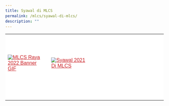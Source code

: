 ```yaml
---
title: Syawal di MLCS
permalink: /mlcs/syawal-di-mlcs/
description: ""
---
```

<table style="box-sizing: border-box; color: rgb(0, 0, 0); font-family: Hind, Arial, Helvetica, sans-serif; font-size: 16px; font-style: normal; font-variant-ligatures: normal; font-variant-caps: normal; font-weight: 400; letter-spacing: normal; orphans: 2; text-align: start; text-transform: none; white-space: normal; widows: 2; word-spacing: 0px; -webkit-text-stroke-width: 0px; background-color: rgb(255, 255, 255); text-decoration-thickness: initial; text-decoration-style: initial; text-decoration-color: initial;"><tbody style="box-sizing: border-box;"><tr style="box-sizing: border-box; height: 184.87px;"><td style="box-sizing: border-box; width: 218.082px;"><a href="/mlcs/syawal-di-mlcs/2022" style="box-sizing: border-box; background-color: transparent; color: rgb(202, 33, 38);"><img src="![](/images/mlcs-raya-2022-banner-gif.png)" alt="MLCS Raya 2022 Banner GIF" title="MLCS Raya 2022 Banner GIF" data-displaymode="Original" style="box-sizing: border-box; border-style: none; margin: 10px 0px; max-width: 100%;"></a><br style="box-sizing: border-box;"></td><td style="box-sizing: border-box; width: 218.082px;"><a href="https://academyofsingaporeteachers.moe.edu.sg/mlcs/syawal-di-mlcs/2021" style="box-sizing: border-box; background-color: transparent; color: rgb(202, 33, 38);"><img src="https://academyofsingaporeteachers-moe-edu-sg-admin.cwp.sg/images/librariesprovider6/default-album/syawal-2021-di-mlcs.png?sfvrsn=531691dc_0&amp;MaxWidth=950&amp;MaxHeight=650&amp;ScaleUp=false&amp;Quality=High&amp;Method=ResizeFitToAreaArguments&amp;Signature=9CB361715228A3E57625C3E845417372288FB560" alt="Syawal 2021 Di MLCS" style="box-sizing: border-box; border-style: none; margin: 10px 0px; max-width: 100%;"></a></td><td style="box-sizing: border-box; width: 218.082px;">&nbsp;</td><td style="box-sizing: border-box; width: 218.082px;">&nbsp;</td></tr><tr style="box-sizing: border-box; height: 25.9896px;"><td style="box-sizing: border-box; width: 218.082px;">&nbsp;</td><td style="box-sizing: border-box; width: 218.082px;">&nbsp;</td></tr></tbody></table>